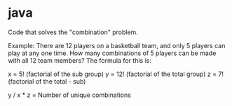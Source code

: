 # java
Code that solves the "combination" problem. 

Example: There are 12 players on a basketball team, and only 5 players can play at any one time.
How many combinations of 5 players can be made with all 12 team members? The formula for this is:

x = 5! (factorial of the sub group)
y = 12! (factorial of the total group)
z = 7! (factorial of the total - sub)

y / x * z = Number of unique combinations
